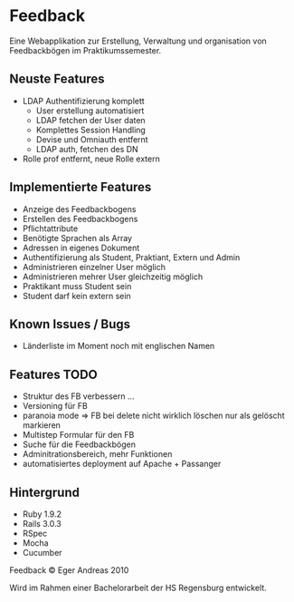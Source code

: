 Feedback
========

Eine Webapplikation zur Erstellung, Verwaltung und organisation von Feedbackbögen im Praktikumssemester.

Neuste Features
---------------

- LDAP Authentifizierung komplett
  - User erstellung automatisiert
  - LDAP fetchen der User daten
  - Komplettes Session Handling
  - Devise und Omniauth entfernt
  - LDAP auth, fetchen des DN
- Rolle prof entfernt, neue Rolle extern



Implementierte Features
-----------------------

- Anzeige des Feedbackbogens
- Erstellen des Feedbackbogens
- Pflichtattribute
- Benötigte Sprachen als Array
- Adressen in eigenes Dokument
- Authentifizierung als Student, Praktiant, Extern und Admin
- Administrieren einzelner User möglich
- Administrieren mehrer User gleichzeitig möglich
- Praktikant muss Student sein
- Student darf kein extern sein

Known Issues / Bugs
-------------------

- Länderliste im Moment noch mit englischen Namen




Features TODO
-------------

- Struktur des FB verbessern ...
- Versioning für FB
- paranoia mode => FB bei delete nicht wirklich löschen nur als gelöscht markieren
- Multistep Formular für den FB
- Suche für die Feedbackbögen
- Adminitrationsbereich, mehr Funktionen
- automatisiertes deployment auf Apache + Passanger


Hintergrund
-----------

- Ruby 1.9.2
- Rails 3.0.3
- RSpec
- Mocha
- Cucumber

Feedback &copy; Eger Andreas 2010

Wird im Rahmen einer Bachelorarbeit der HS Regensburg entwickelt.

